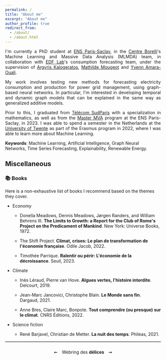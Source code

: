 ```yaml
---
permalink: /
title: "About me"
excerpt: "About me"
author_profile: true
redirect_from: 
  - /about/
  - /about.html
---
```


<div style="text-align: justify"> 
  I'm currently a PhD student at <a href="https://ens-paris-saclay.fr/">ENS Paris-Saclay</a>, in the <a href="https://centreborelli.ens-paris-saclay.fr/fr">Centre Borelli</a>'s Machine Learning and Massive Data Analysis (MLMDA) team, in collaboration with <a href="https://www.edf.fr/groupe-edf/inventer-l-avenir-de-l-energie/r-d-un-savoir-faire-mondial">EDF Lab</a>'s consumption forecasting team, under the supervision of <a href="https://scholar.google.com/citations?hl=en&user=oEcLSFEAAAAJ">Argyris Kalogeratos</a>, <a href="https://scholar.google.com/citations?hl=en&user=j2cJzNAAAAAJ">Mathilde Mougeot</a> and <a href="https://scholar.google.com/citations?user=7UtFnUcAAAAJ&hl=en">Yvenn Amara-Ouali</a>.

  My work involves testing new methods for forecasting electricity consumption and production for power grid management, using graph-based neural networks. In particular, I'm interested in developing temporal and dynamic graph models that can be explained in the same way as generalized additive models.

  Prior to this, I graduated from <a href="https://www.telecom-sudparis.eu/">Télécom SudParis</a> with a specialization in mathematics, as well as from the <a href="https://www.master-mva.com/">Master MVA</a> program at the ENS Paris-Saclay, in 2023. I was able to spend a semester in the Netherlands at the <a href="https://www.utwente.nl/en/">University of Twente</a> as part of the Erasmus program in 2022, where I was able to learn more about Machine Learning.
</div>

**Keywords**: Machine Learning, Artificial Intelligence, Graph Neural Networks, Time Series Forecasting, Explainability, Renewable Energy.

## Miscellaneous

### :books: Books

Here is a non-exhaustive list of books I recommend based on the themes they cover. 

* Economy

  * Donella Meadows, Dennis Meadows, Jørgen Randers, and William Behrens III. **The Limits to Growth: a Report for the Club of Rome's Project on the Predicament of Mankind**. New York: Universe Books, 1972.
  
  * The Shift Project. **Climat, crises: Le plan de transformation de l'économie française**. Odile Jacob, 2022.

  * Timothée Parrique. **Ralentir ou périr: L'économie de la décroissance**. Seuil, 2023.

* Climate

  * Inès Léraud, Pierre van Hove. **Algues vertes, l'histoire interdite**. Delcourt, 2019.

  * Jean-Marc Jancovici, Christophe Blain. **Le Monde sans fin**. Dargaud, 2021.

  * Anne Bres, Claire Marc, Bonpote. **Tout comprendre (ou presque) sur le climat**. CNRS Éditions, 2022.

* Science fiction

  * René Barjavel, Christian de Metter. **La nuit des temps**. Phileas, 2021.

<hr style="border: none; border-top: 2px solid #ccc;"><footer style="text-align: center; padding: 10px 0; width: 100%; position: relative; bottom: 0; left: 0;">
  <a href="https://valeran-maytie.fr/" style="color: #000; text-decoration: none; margin: 0 10px;">    ⇜
  </a>
  Webring des <b>délices</b>
    <a href="https://henri-saudubray.fr/" style="color: #000; text-decoration: none; margin: 0 10px;">
    ⇝
  </a>
</footer>
